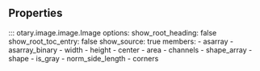 ## Properties

::: otary.image.image.Image
    options:
        show_root_heading: false
        show_root_toc_entry: false
        show_source: true
        members:
            - asarray
            - asarray_binary
            - width
            - height
            - center
            - area
            - channels
            - shape_array
            - shape
            - is_gray
            - norm_side_length
            - corners

